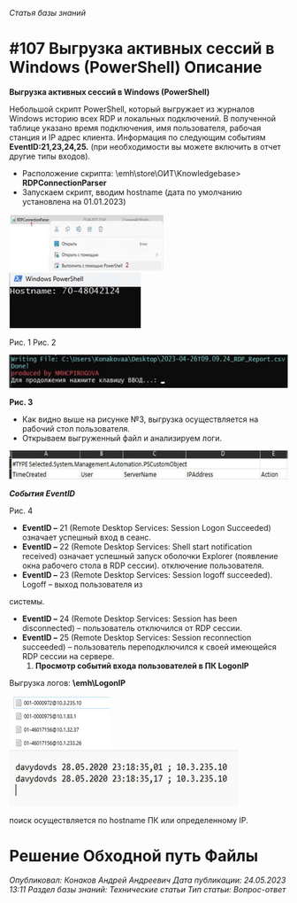 _Статья базы знаний_

# #107 Выгрузка активных сессий в Windows (PowerShell) Описание

**Выгрузка активных сессий в Windows (PowerShell)**

Небольшой скрипт PowerShell, который выгружает из журналов Windows историю всех RDP и локальных подключений. В полученной таблице указано время подключения, имя пользователя, рабочая станция и IP адрес клиента. Информация по следующим событиям **EventID:21,23,24,25.** (при необходимости вы можете включить в отчет другие типы входов).

- Расположение скрипта: \\emh\store\ОИТ\Knowledgebase> **RDPConnectionParser**
- Запускаем скрипт, вводим hostname (дата по умолчанию установлена на 01.01.2023)

![Выгрузка активных сессий в Windows (PowerShell)](<Выгрузка активных сессий в Windows (PowerShell).jpeg>) ![Выгрузка активных сессий в Windows (PowerShell)](<Выгрузка активных сессий в Windows (PowerShell) 1.jpeg>)

Рис. 1 Рис. 2

![Выгрузка активных сессий в Windows (PowerShell)](<Выгрузка активных сессий в Windows (PowerShell) 2.jpeg>)

**Рис. 3**

- Как видно выше на рисунке №3, выгрузка осуществляется на рабочий стол пользователя.
- Открываем выгруженный файл и анализируем логи.

![Выгрузка активных сессий в Windows (PowerShell)](<Выгрузка активных сессий в Windows (PowerShell) 3.jpeg>)

**_События EventID_**

Рис. 4

- **EventID –** 21 (Remote Desktop Services: Session Logon Succeeded) означает успешный вход в сеанс.
- **EventID –** 22 (Remote Desktop Services: Shell start notification received) означает успешный запуск оболочки Explorer (появление окна рабочего стола в RDP сессии). отключение пользователя.
- **EventID –** 23 (Remote Desktop Services: Session logoff succeeded). Logoff – выход пользователя из

системы.

- **EventID –** 24 (Remote Desktop Services: Session has been disconnected) – пользователь отключился от RDP сессии.
- **EventID –** 25 (Remote Desktop Services: Session reconnection succeeded) – пользователь переподключился к своей имеющейся RDP сессии на сервере.
    1. **Просмотр событий входа пользователей в ПК LogonIP**

Выгрузка логов: **\\emh\LogonIP**

![Выгрузка активных сессий в Windows (PowerShell)](<Выгрузка активных сессий в Windows (PowerShell) 4.jpeg>)![Выгрузка активных сессий в Windows (PowerShell)](<Выгрузка активных сессий в Windows (PowerShell) 5.jpeg>)

поиск осуществляется по hostname ПК или определенному IP.

# Решение Обходной путь Файлы

_Опубликовал: Конаков Андрей Андреевич Дата публикации: 24.05.2023 13:11 Раздел базы знаний: Технические статьи Тип статьи: Вопрос-ответ_